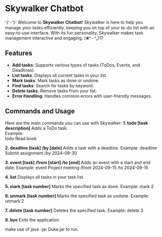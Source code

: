 # Skywalker Chatbot
◝(ᵔᵕᵔ)◜
Welcome to **Skywalker Chatbot**! Skywalker is here to help you manage your tasks efficiently, keeping you on top of your to-do list with an easy-to-use interface. With its fun personality, Skywalker makes task management interactive and engaging.
(❀❛ ֊ ❛„)♡
## Features

- **Add tasks**: Supports various types of tasks (ToDos, Events, and Deadlines).
- **List tasks**: Displays all current tasks in your list.
- **Mark tasks**: Mark tasks as done or undone.
- **Find tasks**: Search for tasks by keyword.
- **Delete tasks**: Remove tasks from your list.
- **Error Handling**: Handles common errors with user-friendly messages.

## Commands and Usage

Here are the main commands you can use with Skywalker:
**1. todo [task description]**
   Adds a ToDo task.  
   Example:  
   todo Read book

   **2. deadline [task] /by [date]**
   Adds a task with a deadline.
   Example:
   deadline Submit assignment /by 2024-09-30
   
   **3. event [task] /from [start] /to [end]**
   Adds an event with a start and end date.
   Example:
   event Project meeting /from 2024-09-15 /to 2024-09-15
   
   **4. list**
   Displays all tasks in your task list.
   
   **5. mark [task number]**
   Marks the specified task as done.
   Example:
   mark 2
   
   **6. unmark [task number]**
   Marks the specified task as undone.
   Example:
   unmark 2
   
   **7. delete [task number]**
   Deletes the specified task.
   Example:
   delete 3
   
   **8. bye**
   Exits the application.


make use of java -jar Duke.jar to run.
